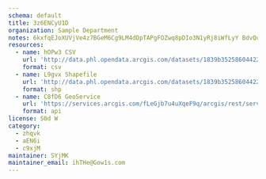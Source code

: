 ```yaml
---
schema: default
title: 3z6ENCyU1D 
organization: Sample Department 
notes: 6kxfqEJoXUVjVe4z7BGeM6Cg9LM4dDpTAPgFOZwq8pDIo3N1yRj8iWfLyY BdvQuNSTxcti2nR5Cl2kZQhaSuIO tKv1HYXc0Wms 
resources:
  - name: hOPw3 CSV
    url: 'http://data.phl.opendata.arcgis.com/datasets/1839b35258604422b0b520cbb668df0d_0.csv'
    format: csv
  - name: L9gvx Shapefile
    url: 'http://data.phl.opendata.arcgis.com/datasets/1839b35258604422b0b520cbb668df0d_0.zip'
    format: shp
  - name: C8fD6 GeoService
    url: 'https://services.arcgis.com/fLeGjb7u4uXqeF9q/arcgis/rest/services/Air_Monitoring_Stations/FeatureServer/0/query'
    format: api
license: S0d W 
category:
  - zhqvk 
  - aEN6i 
  - c9xjM 
maintainer: SYjMK  
maintainer_email: ihTHe@Gow1s.com
---
```

